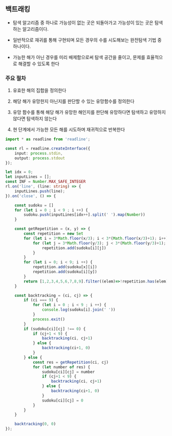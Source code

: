 ## 백트래킹

- 탐색 알고리즘 중 하나로 가능성이 없는 곳은 되돌아가고 가능성이 있는 곳은 탐색하는 알고리즘이다. 

- 일반적으로 재귀를 통해 구현되며 모든 경우의 수를 시도해보는 완전탐색 기법 중 하나이다.

- 가능한 해가 아닌 경우를 미리 배제함으로써 탐색 공간을 줄이고, 문제를 효율적으로 해결할 수 있도록 한다

### 주요 절차

1. 유효한 해의 집합을 정의한다

2. 해당 해가 유망한지 아닌지를 판단할 수 있는 유망함수를 정의한다

3. 유망 함수를 통해 해당 해가 유망한 해인지를 판단해 유망하다면 탐색하고 유망하지 않다면 탐색하지 않는다

4. 현 단계에서 가능한 모든 해를 시도하며 재귀적으로 반복한다

```ts
import * as readline from 'readline';

const rl = readline.createInterface({
    input: process.stdin,
    output: process.stdout
});

let idx = 0;
let inputLines = [];
const INF = Number.MAX_SAFE_INTEGER
rl.on('line', (line: string) => {
    inputLines.push(line);
}).on('close', () => {

    const sudoku = []
    for (let i = 0 ; i < 9 ; i ++) {
        sudoku.push(inputLines[idx++].split(' ').map(Number))
    }

    const getRepetition = (x, y) => {
        const repetition = new Set
        for (let i = 3*Math.floor(x/3); i < 3*(Math.floor(x/3)+1); i++) {
            for (let j = 3*Math.floor(y/3); j < 3*(Math.floor(y/3)+1); j++) {
                repetition.add(sudoku[i][j])
            }
        }
        for (let i = 0; i < 9; i ++) {
            repetition.add(sudoku[x][i])
            repetition.add(sudoku[i][y])
        }
        return [1,2,3,4,5,6,7,8,9].filter((elem)=>!repetition.has(elem))
    }

    const backtracking = (ci, cj) => {
        if (ci === 9) {
            for (let i = 0 ; i < 9 ; i ++) {
                console.log(sudoku[i].join(' '))
            }
            process.exit()
        }
        if (sudoku[ci][cj] !== 0) {
            if (cj+1 < 9) {
                backtracking(ci, cj+1)
            } else {
                backtracking(ci+1, 0)
            }
        } else {
            const res = getRepetition(ci, cj)
            for (let number of res) {
                sudoku[ci][cj] = number
                if (cj+1 < 9) {
                    backtracking(ci, cj+1)
                } else {
                    backtracking(ci+1, 0)
                }
                sudoku[ci][cj] = 0
            }
        }
    }

    backtracking(0, 0)
});

```